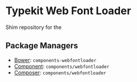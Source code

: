 # Typekit Web Font Loader

Shim repository for the


## Package Managers

* [Bower](http://twitter.github.com/bower/): `components-webfontloader`
* [Component](https://github.com/component/component): `components/webfontloader`
* [Composer](http://packagist.org/packages/components/webfontloader): `components/webfontloader`

